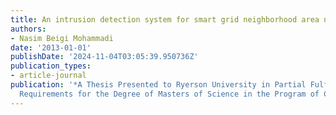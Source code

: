 ```yaml
---
title: An intrusion detection system for smart grid neighborhood area network
authors:
- Nasim Beigi Mohammadi
date: '2013-01-01'
publishDate: '2024-11-04T03:05:39.950736Z'
publication_types:
- article-journal
publication: '*A Thesis Presented to Ryerson University in Partial Fulfilment of the
  Requirements for the Degree of Masters of Science in the Program of Computer Science*'
---
```

